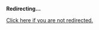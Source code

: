 <!DOCTYPE html>
<html>
<head>
<title>Redirecting...</title>
<link rel="canonical" href="http://home.jle0.com:4111/entry/deploying-medium-to-large-haskell-apps-to-heroku.html.md"/>
<meta http-equiv="content-type" content="text/html; charset=utf-8" />
<script>
(function(i,s,o,g,r,a,m){i['GoogleAnalyticsObject']=r;i[r]=i[r]||function(){
(i[r].q=i[r].q||[]).push(arguments)},i[r].l=1*new Date();a=s.createElement(o),
m=s.getElementsByTagName(o)[0];a.async=1;a.src=g;m.parentNode.insertBefore(a,m)
})(window,document,'script','//www.google-analytics.com/analytics.js','ga');
ga('create', { trackingId: 'UA-443711-7', cookieDomain: 'jle0.com', redirect: 'http://home.jle0.com:4111/entry/deploying-medium-to-large-haskell-apps-to-heroku.html.md'});
ga('send', { hitType: 'pageview', hitCallback: function() { document.location.href = 'http://home.jle0.com:4111/entry/deploying-medium-to-large-haskell-apps-to-heroku.html.md'; } });
</script>
</head>
<body>
  <p><strong>Redirecting...</strong></p>
  <p><a href='http://home.jle0.com:4111/entry/deploying-medium-to-large-haskell-apps-to-heroku.html.md'>Click here if you are not redirected.</a></p>
  <script>
    setTimeout(function() { document.location.href = 'http://home.jle0.com:4111/entry/deploying-medium-to-large-haskell-apps-to-heroku.html.md'; }, 1000);
  </script>
</body>
</html>
